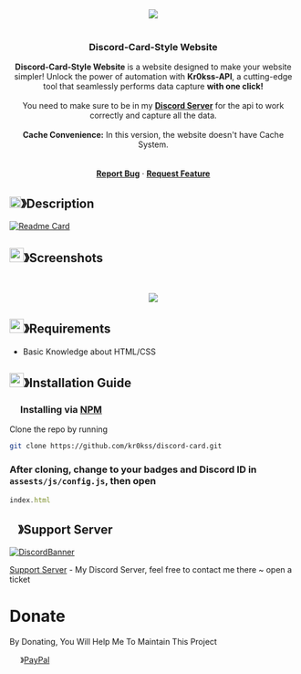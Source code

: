 <center><img src="https://capsule-render.vercel.app/api?type=waving&color=gradient&height=200&section=header&text=Discord-Card-Style&fontSize=80&fontAlignY=35&animation=twinkling&fontColor=gradient" /></center>

<br />

  <h3 align="center">Discord-Card-Style Website</h3>

<p align="center">
    <strong>Discord-Card-Style Website</strong> is a website designed to make your website simpler! Unlock the power of automation with <strong>Kr0kss-API</strong>, a cutting-edge tool that seamlessly performs data capture <strong>with one click!</strong><br> 
    <br>
    You need to make sure to be in my     <a href="https://discord.gg/HDS3ayJTQy"><strong>Discord Server</strong></a> for the api to work correctly 
    and capture all the data.<br> <br>
    <strong>Cache Convenience:</strong> In this version, the website doesn't have Cache System.<br>
    <br />
    <br />
    <a href="https://github.com/kr0kss/discord-card/issues"><strong>Report Bug</strong></a>
    ·
    <a href="https://github.com/kr0kss/discord-card/issues"><strong>Request Feature</strong></a>
</p>

<!-- ABOUT THE PROJECT -->

## <img src="https://cdn.discordapp.com/emojis/859424401186095114.png" width="20px" height="20px">》Description 
[![Readme Card](https://github-readme-stats.vercel.app/api/pin/?username=kr0kss&repo=discord-card&theme=tokyonight)](https://github.com/kr0kss/discord-card)

## <img src="https://cdn.discordapp.com/emojis/1028680849195020308.png" width="25px" height="25px">》Screenshots
<br />
<p align="center">
  <a href="https://github.com/kr0kss/discord-card">
    <img src="https://cdn.discordapp.com/attachments/1200541851552333894/1201639160662990868/image.png">
  </a>
</p>

## <img src="https://cdn.discordapp.com/emojis/1009754836314628146.gif" width="25px" height="25px">》Requirements
- Basic Knowledge about HTML/CSS

## <img src="https://cdn.discordapp.com/emojis/814216203466965052.png" width="25px" height="25px">》Installation Guide

### <img src="https://cdn.discordapp.com/emojis/1028680849195020308.png" width="15px" height="15px"> Installing via [NPM](https://www.npmjs.com/)
Clone the repo by running
```bash
git clone https://github.com/kr0kss/discord-card.git
```
### After cloning, change to your badges and Discord ID in `assests/js/config.js`, then open

```js
index.html
```

## <img src="https://cdn.discordapp.com/emojis/1036083490292244493.png" width="15px" height="15px">》Support Server
[![DiscordBanner](https://invidget.switchblade.xyz/HDS3ayJTQy)](https://discord.gg/HDS3ayJTQy)

[Support Server](https://discord.gg/HDS3ayJTQy) - My Discord Server, feel free to contact me there ~ open a ticket

# Donate

 By Donating, You Will Help Me To Maintain This Project 

<img src="https://cdn.discordapp.com/emojis/809085860632985630.png" width="15px" height="15px"> 》[PayPal](https://paypal.me/krokss)